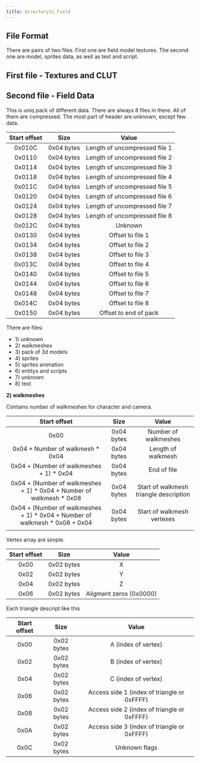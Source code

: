 ```yaml
---
title: Directory11_Field
---
```


## File Format

There are pairs of two files. First one are field model textures. The second one are model, sprites data, as well as text and script.

## First file - Textures and CLUT

## Second file - Field Data

This is uniq pack of different data. There are always 8 files in there. All of them are compressed. The most part of header are unknown, except few data.

| Start offset |    Size    |             Value             |
|:------------:|:----------:|:-----------------------------:|
|    0x010C    | 0x04 bytes | Length of uncompressed file 1 |
|    0x0110    | 0x04 bytes | Length of uncompressed file 2 |
|    0x0114    | 0x04 bytes | Length of uncompressed file 3 |
|    0x0118    | 0x04 bytes | Length of uncompressed file 4 |
|    0x011C    | 0x04 bytes | Length of uncompressed file 5 |
|    0x0120    | 0x04 bytes | Length of uncompressed file 6 |
|    0x0124    | 0x04 bytes | Length of uncompressed file 7 |
|    0x0128    | 0x04 bytes | Length of uncompressed file 8 |
|    0x012C    | 0x04 bytes |            Unknown            |
|    0x0130    | 0x04 bytes |       Offset to file 1        |
|    0x0134    | 0x04 bytes |       Offset to file 2        |
|    0x0138    | 0x04 bytes |       Offset to file 3        |
|    0x013C    | 0x04 bytes |       Offset to file 4        |
|    0x0140    | 0x04 bytes |       Offset to file 5        |
|    0x0144    | 0x04 bytes |       Offset to file 6        |
|    0x0148    | 0x04 bytes |       Offset to file 7        |
|    0x014C    | 0x04 bytes |       Offset to file 8        |
|    0x0150    | 0x04 bytes |     Offset to end of pack     |

There are files:

-   1\) unknown
-   2\) walkmeshes
-   3\) pack of 3d models
-   4\) sprites
-   5\) sprites animation
-   6\) entitys and scripts
-   7\) unknown
-   8\) text

**2) walkmeshes**

Contains number of walkmeshes for character and camera.

|                                 Start offset                                  |    Size    |                 Value                  |
|:-----------------------------------------------------------------------------:|:----------:|:--------------------------------------:|
|                                     0x00                                      | 0x04 bytes |          Number of walkmeshes          |
|                       0x04 + Number of walkmesh \* 0x04                       | 0x04 bytes |           Length of walkmesh           |
|                   0x04 + (Number of walkmeshes + 1) \* 0x04                   | 0x04 bytes |              End of file               |
|    0x04 + (Number of walkmeshes + 1) \* 0x04 + Number of walkmesh \* 0x08     | 0x04 bytes | Start of walkmesh triangle description |
| 0x04 + (Number of walkmeshes + 1) \* 0x04 + Number of walkmesh \* 0x08 + 0x04 | 0x04 bytes |       Start of walkmesh vertexes       |
|                                                                               |            |                                        |

Vertex array are simple.

| Start offset |    Size    |          Value          |
|:------------:|:----------:|:-----------------------:|
|     0x00     | 0x02 bytes |            X            |
|     0x02     | 0x02 bytes |            Y            |
|     0x04     | 0x02 bytes |            Z            |
|     0x06     | 0x02 bytes | Aligment zeros (0x0000) |

Each triangle descript like this

| Start offset |    Size    |                    Value                    |
|:------------:|:----------:|:-------------------------------------------:|
|     0x00     | 0x02 bytes |             A (index of vertex)             |
|     0x02     | 0x02 bytes |             B (index of vertex)             |
|     0x04     | 0x02 bytes |             C (index of vertex)             |
|     0x06     | 0x02 bytes | Access side 1 (index of triangle or 0xFFFF) |
|     0x08     | 0x02 bytes | Access side 2 (index of triangle or 0xFFFF) |
|     0x0A     | 0x02 bytes | Access side 3 (index of triangle or 0xFFFF) |
|     0x0C     | 0x02 bytes |                Unknown flags                |
